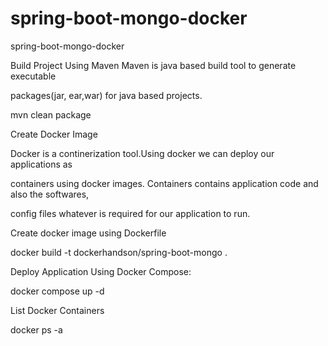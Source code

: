 # spring-boot-mongo-docker
spring-boot-mongo-docker

Build Project Using Maven
Maven is java based build tool to generate executable

packages(jar, ear,war) for java based projects.


mvn clean package


Create Docker Image


Docker is a continerization tool.Using docker we can deploy our applications as

containers using docker images. Containers contains application code and also the softwares,

config files whatever is required for our application to run.


Create docker image using Dockerfile

docker build -t dockerhandson/spring-boot-mongo .



Deploy Application Using Docker Compose:

docker compose up -d 



List Docker Containers

docker ps -a

